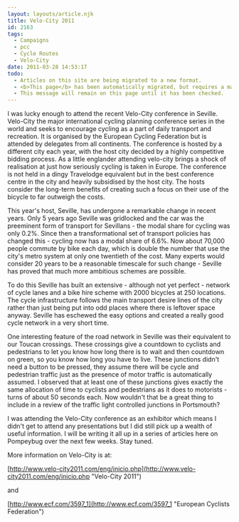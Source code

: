 ```yaml
---
layout: layouts/article.njk
title: Velo-City 2011
id: 2163
tags:
  - Campaigns
  - pcc
  - Cycle Routes
  - Velo-City
date: 2011-03-28 14:53:17
todo:
  - Articles on this site are being migrated to a new format.
  - <b>This page</b> has been automatically migrated, but requires a manual check-&amp;-tune to ensure the format and links all work as expected.
  - This message will remain on this page until it has been checked.
---
```


<div class="alignleft">
<figure id="attachment_2164" width="226" caption="Commuting in Seville"][![Commuting in Seville](http://www.pompeybug.co.uk/wp-content/uploads/2011/03/DSC02271-e1301319997440-226x300.jpg "Commuting in Seville")](http://www.pompeybug.co.uk/wp-content/uploads/2011/03/DSC02271-e1301319997440.jpg)</figure>

<figure id="attachment_2165" width="225" caption="Novel Toucan in Seville"][![Novel Toucan in Seville](http://www.pompeybug.co.uk/wp-content/uploads/2011/03/DSC02130a-225x300.jpg "Novel Toucan in Seville")](http://www.pompeybug.co.uk/wp-content/uploads/2011/03/DSC02130a.jpg)</figure>
</div>
I was lucky enough to attend the recent Velo-City conference in Seville.  Velo-City the major international cycling planning conference series in the world and seeks to encourage cycling as a part of daily transport and recreation.  It is organised by the European Cycling Federation but is attended by delegates from all continents. The conference is hosted by a different city each year, with the host city decided by a highly competitive bidding process.  As a little englander attending velo-city brings a shock of realisation at just how seriously cycling is taken in Europe.  The conference is not held in a dingy Travelodge equivalent but in the best conference centre in the city and heavily subsidised by the host city.  The hosts consider the long-term benefits of creating such a focus on their use of the bicycle to far outweigh the costs.

This year's host, Seville, has undergone a remarkable change in recent years.  Only 5 years ago Seville was gridlocked and the car was the preeminent form of transport for Sevillans - the modal share for cycling was only 0.2%.  Since then a transformational set of transport policies has changed this - cycling now has a modal share of 6.6%.  Now about 70,000 people commute by bike each day, which is double the number that use the city's metro system at only one twentieth of the cost. Many experts would consider 20 years to be a reasonable timescale for such change - Seville has proved that much more ambitious schemes  are possible.

To do this Seville has built an extensive - although not yet perfect - network of cycle lanes and a bike hire scheme with 2000 bicycles at 250 locations.  The cycle infrastructure follows the main transport desire lines of the city rather than just being put into odd places where there is leftover space anyway.  Seville has eschewed the easy options and created a really good cycle network in a very short time.

One interesting feature of the road network in Seville was their equivalent to our Toucan crossings.  These crossings give a countdown to cyclists and pedestrians to let you know how long there is to wait and then countdown on green, so you know how long you have to live.  These junctions didn't need a button to be pressed, they assume there will be cycle and pedestrian traffic just as the presence of motor traffic is automatically assumed.  I observed that at least one of these junctions gives exactly the same allocation of time to cyclists and pedestrians as it does to motorists - turns of about 50 seconds each.  Now wouldn't that be a great thing to include in a review of the traffic light controlled junctions in Portsmouth?

I was attending the Velo-City conference as an exhibitor which means I didn't get to attend any presentations but I did still pick up a wealth of useful information.  I will be writing it all up in a series of articles here on Pompeybug over the next few weeks.  Stay tuned.

More information on Velo-City is at:

[http://www.velo-city2011.com/eng/inicio.php](http://www.velo-city2011.com/eng/inicio.php "Velo-City 2011")

and

[http://www.ecf.com/3597_1](http://www.ecf.com/3597_1 "European Cyclists Federation")